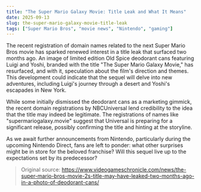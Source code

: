```yaml
---
title: "The Super Mario Galaxy Movie: Title Leak and What It Means"
date: 2025-09-13
slug: the-super-mario-galaxy-movie-title-leak
tags: ["Super Mario Bros", "movie news", "Nintendo", "gaming"]
---
```


The recent registration of domain names related to the next Super Mario Bros movie has sparked renewed interest in a title leak that surfaced two months ago. An image of limited edition Old Spice deodorant cans featuring Luigi and Yoshi, branded with the title "The Super Mario Galaxy Movie," has resurfaced, and with it, speculation about the film's direction and themes. This development could indicate that the sequel will delve into new adventures, including Luigi's journey through a desert and Yoshi's escapades in New York.

While some initially dismissed the deodorant cans as a marketing gimmick, the recent domain registrations by NBCUniversal lend credibility to the idea that the title may indeed be legitimate. The registrations of names like "supermariogalaxy.movie" suggest that Universal is preparing for a significant release, possibly confirming the title and hinting at the storyline.

As we await further announcements from Nintendo, particularly during the upcoming Nintendo Direct, fans are left to ponder: what other surprises might be in store for the beloved franchise? Will this sequel live up to the expectations set by its predecessor? 

> Original source: https://www.videogameschronicle.com/news/the-super-mario-bros-movie-2s-title-may-have-leaked-two-months-ago-in-a-photo-of-deodorant-cans/